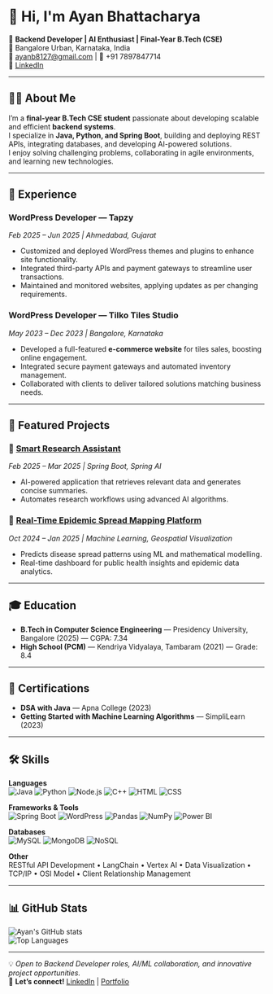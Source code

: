 # 👋 Hi, I'm Ayan Bhattacharya  

🚀 **Backend Developer | AI Enthusiast | Final-Year B.Tech (CSE)**  
📍 Bangalore Urban, Karnataka, India  
📧 ayanb8127@gmail.com | 📱 +91 7897847714  
🔗 [LinkedIn](https://in/ayanbhattacharya789784) 

---

## 👨‍💻 About Me
I’m a **final-year B.Tech CSE student** passionate about developing scalable and efficient **backend systems**.  
I specialize in **Java, Python, and Spring Boot**, building and deploying REST APIs, integrating databases, and developing AI-powered solutions.  
I enjoy solving challenging problems, collaborating in agile environments, and learning new technologies.  

---

## 💼 Experience

### **WordPress Developer — Tapzy**  
*Feb 2025 – Jun 2025 | Ahmedabad, Gujarat*  
- Customized and deployed WordPress themes and plugins to enhance site functionality.  
- Integrated third-party APIs and payment gateways to streamline user transactions.  
- Maintained and monitored websites, applying updates as per changing requirements.  

### **WordPress Developer — Tilko Tiles Studio**  
*May 2023 – Dec 2023 | Bangalore, Karnataka*  
- Developed a full-featured **e-commerce website** for tiles sales, boosting online engagement.  
- Integrated secure payment gateways and automated inventory management.  
- Collaborated with clients to deliver tailored solutions matching business needs.  

---

## 🚀 Featured Projects

### 🔹 [Smart Research Assistant](https://github.com/ayanbhatta/Research-Assistant-Extention)
*Feb 2025 – Mar 2025 | Spring Boot, Spring AI*  
- AI-powered application that retrieves relevant data and generates concise summaries.  
- Automates research workflows using advanced AI algorithms.  

### 🔹 [Real-Time Epidemic Spread Mapping Platform](https://github.com/ayanbhatta/Real-Time-Mapping-Of-Epidemic-Spread)  
*Oct 2024 – Jan 2025 | Machine Learning, Geospatial Visualization*  
- Predicts disease spread patterns using ML and mathematical modelling.  
- Real-time dashboard for public health insights and epidemic data analytics.  

---

## 🎓 Education
- **B.Tech in Computer Science Engineering** — Presidency University, Bangalore (2025) — CGPA: 7.34  
- **High School (PCM)** — Kendriya Vidyalaya, Tambaram (2021) — Grade: 8.4  

---

## 📜 Certifications
- **DSA with Java** — Apna College (2023)  
- **Getting Started with Machine Learning Algorithms** — SimpliLearn (2023)  

---

## 🛠️ Skills

**Languages**  
![Java](https://img.shields.io/badge/Java-ED8B00?style=flat&logo=java&logoColor=white)
![Python](https://img.shields.io/badge/Python-3776AB?style=flat&logo=python&logoColor=white)
![Node.js](https://img.shields.io/badge/Node.js-339933?style=flat&logo=node-dot-js&logoColor=white)
![C++](https://img.shields.io/badge/C%2B%2B-00599C?style=flat&logo=cplusplus&logoColor=white)
![HTML](https://img.shields.io/badge/HTML5-E34F26?style=flat&logo=html5&logoColor=white)
![CSS](https://img.shields.io/badge/CSS3-1572B6?style=flat&logo=css3&logoColor=white)

**Frameworks & Tools**  
![Spring Boot](https://img.shields.io/badge/Spring%20Boot-6DB33F?style=flat&logo=spring&logoColor=white)
![WordPress](https://img.shields.io/badge/WordPress-21759B?style=flat&logo=wordpress&logoColor=white)
![Pandas](https://img.shields.io/badge/Pandas-150458?style=flat&logo=pandas&logoColor=white)
![NumPy](https://img.shields.io/badge/NumPy-013243?style=flat&logo=numpy&logoColor=white)
![Power BI](https://img.shields.io/badge/Power%20BI-F2C811?style=flat&logo=powerbi&logoColor=black)

**Databases**  
![MySQL](https://img.shields.io/badge/MySQL-005C84?style=flat&logo=mysql&logoColor=white)
![MongoDB](https://img.shields.io/badge/MongoDB-4EA94B?style=flat&logo=mongodb&logoColor=white)
![NoSQL](https://img.shields.io/badge/NoSQL-005571?style=flat)

**Other**  
RESTful API Development • LangChain • Vertex AI • Data Visualization • TCP/IP • OSI Model • Client Relationship Management  

---

## 📊 GitHub Stats
![Ayan's GitHub stats](https://github-readme-stats.vercel.app/api?username=ayanbhatta&show_icons=true&theme=radical)  
![Top Languages](https://github-readme-stats.vercel.app/api/top-langs/?username=ayanbhatta&layout=compact&theme=radical)  

---

💡 *Open to Backend Developer roles, AI/ML collaboration, and innovative project opportunities.*  
📩 **Let’s connect!** [LinkedIn](https://in/ayanbhattacharya789784) | [Portfolio](http://troyeeboutique.com/)  
